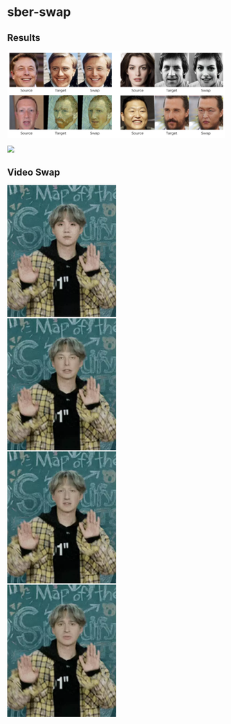# sber-swap

## Results 
![](/examples/images/example1.png)

![](/examples/images/example2.png)

## Video Swap
<img src="/examples/videos/orig.webp" width=50%/>
<img src="/examples/videos/elon.webp" width="50%"/>
<img width="50%" src="/examples/videos/mark.webp"/>
<img width=50% src="/examples/videos/khabenskii.webp"/>
